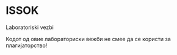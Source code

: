 # ISSOK
Laboratoriski vezbi

Кодот од овие лабораториски вежби не смее да се користи за плагијаторство!
